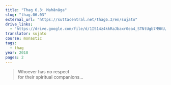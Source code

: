```yaml
---
title: "Thag 6.3: Mahānāga"
slug: "thag.06.03"
external_url: "https://suttacentral.net/thag6.3/en/sujato"
drive_links:
  - "https://drive.google.com/file/d/1IS14z4kkRaJbaxr0ea4_STNtUgb7M9KU/view?usp=drivesdk"
translator: sujato
course: monastic
tags:
  - thag
year: 2018
pages: 2
---
```


> Whoever has no respect  
for their spiritual companions...

